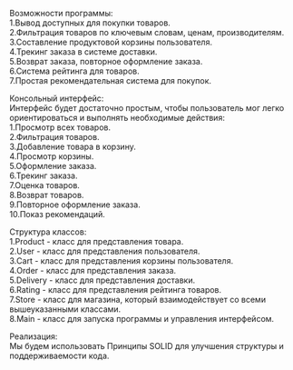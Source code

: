 Возможности программы:<br>
1.Вывод доступных для покупки товаров.<br>
2.Фильтрация товаров по ключевым словам, ценам, производителям.<br>
3.Составление продуктовой корзины пользователя.<br>
4.Трекинг заказа в системе доставки.<br>
5.Возврат заказа, повторное оформление заказа.<br>
6.Система рейтинга для товаров.<br>
7.Простая рекомендательная система для покупок.

Консольный интерфейс:<br>
Интерфейс будет достаточно простым, чтобы пользователь мог легко ориентироваться и выполнять необходимые действия:<br>
1.Просмотр всех товаров.<br>
2.Фильтрация товаров.<br>
3.Добавление товара в корзину.<br>
4.Просмотр корзины.<br>
5.Оформление заказа.<br>
6.Трекинг заказа.<br>
7.Оценка товаров.<br>
8.Возврат товаров.<br>
9.Повторное оформление заказа.<br>
10.Показ рекомендаций.<br>

Структура классов:<br>
1.Product - класс для представления товара.<br>
2.User - класс для представления пользователя.<br>
3.Cart - класс для представления корзины пользователя.<br>
4.Order - класс для представления заказа.<br>
5.Delivery - класс для представления доставки.<br>
6.Rating - класс для представления рейтинга товаров.<br>
7.Store - класс для магазина, который взаимодействует со всеми вышеуказанными классами.<br>
8.Main - класс для запуска программы и управления интерфейсом.<br>

Реализация:<br>
Мы будем использовать Принципы SOLID для улучшения структуры и поддерживаемости кода.<br>